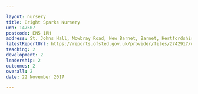 ```yaml
---

layout: nursery
title: Bright Sparks Nursery
urn: 147507
postcode: EN5 1RH
address: St. Johns Hall, Mowbray Road, New Barnet, Barnet, Hertfordshire, EN5 1RH
latestReportUrl: https://reports.ofsted.gov.uk/provider/files/2742917/urn/147507.pdf
teaching: 2
development: 2
leadership: 2
outcomes: 2
overall: 2
date: 22 November 2017

---
```

